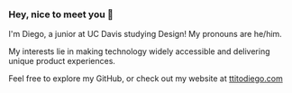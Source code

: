
### Hey, nice to meet you 👋

I'm Diego, a junior at UC Davis studying Design! My pronouns are he/him.

My interests lie in making technology widely accessible and delivering unique product experiences.

Feel free to explore my GitHub, or check out my website at [ttitodiego.com](https://ttitodiego.com/) 
